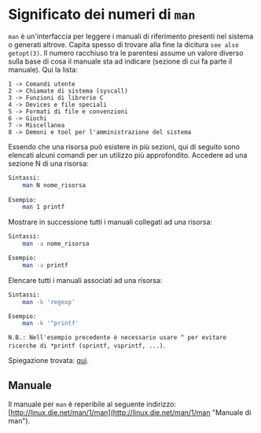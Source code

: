 # Significato dei numeri di `man`
`man` è un'interfaccia per leggere i manuali di riferimento presenti nel sistema o generati altrove.
Capita spesso di trovare alla fine la dicitura `see also getopt(3)`.
Il numero racchiuso tra le parentesi assume un valore diverso sulla base di cosa il manuale sta ad indicare (sezione di cui fa parte il manuale). Qui la lista:
```
1 -> Comandi utente
2 -> Chiamate di sistema (syscall)
3 -> Funzioni di librerie C
4 -> Devices e file speciali
5 -> Formati di file e convenzioni
6 -> Giochi
7 -> Miscellanea
8 -> Demoni e tool per l'amministrazione del sistema
```

Essendo che una risorsa può esistere in più sezioni, qui di seguito sono elencati alcuni comandi per un utilizzo più approfondito.
Accedere ad una sezione N di una risorsa:
```bash
Sintassi:
	man N nome_risorsa
	
Esempio:
	man 1 printf
```

Mostrare in successione tutti i manuali collegati ad una risorsa:
```bash
Sintassi:
	man -a nome_risorsa

Esempio:
	man -a printf
```

Elencare tutti i manuali associati ad una risorsa:
```bash
Sintassi:
	man -k 'regexp'

Esempio:
	man -k '^printf'
```
`N.B.: Nell'esempio precedente è necessario usare ^ per evitare ricerche di *printf (sprintf, vsprintf, ...)`.  

Spiegazione trovata: [qui](http://unix.stackexchange.com/questions/3586/what-do-the-numbers-in-a-man-page-mean "Spiegazione stackexchange").

## Manuale
Il manuale per `man` è reperibile al seguente indirizzo: [http://linux.die.net/man/1/man](http://linux.die.net/man/1/man "Manuale di man").